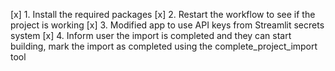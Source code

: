 [x] 1. Install the required packages
[x] 2. Restart the workflow to see if the project is working
[x] 3. Modified app to use API keys from Streamlit secrets system
[x] 4. Inform user the import is completed and they can start building, mark the import as completed using the complete_project_import tool